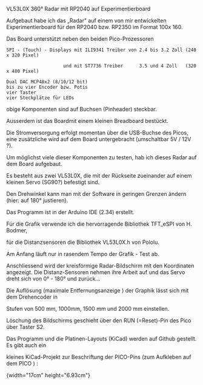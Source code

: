 VL53L0X 360° Radar mit RP2040 auf Experimentierboard

Aufgebaut habe ich das „Radar" auf einem von mir entwickelten Experimentierboard für den RP2040 bzw. RP2350 im Format 100x 160.

Das Board unterstützt neben den beiden Pico-Prozessoren

    SPI - (Touch) - Displays mit ILI9341 Treiber von 2.4 bis 3.2 Zoll (240 x 320 Pixel)

                         und mit ST7736 Treiber      3.5 und 4 Zoll   (320 x 480 Pixel)

    Dual DAC MCP48x2 (8/10/12 bit)
    bis zu vier Encoder bzw. Potis
    vier Taster
    vier Steckplätze für LEDs

obige Komponenten sind auf Buchsen (Pinheader) steckbar.

Ausserdem ist das Boardmit einem kleinen Breadboard bestückt.

Die Stromversorgung erfolgt momentan über die USB-Buchse des Picos, eine zusätzliche wird auf dem Board untergebracht (umschaltbar 5V / 12V ?).

Um möglichst viele dieser Komponenten zu testen, hab ich dieses Radar auf dem Board aufgebaut.

Es besteht aus zwei VL53L0X, die mit der Rückseite zueinander auf einem kleinen Servo (SG90?) befestigt sind.

Den Drehwinkel kann man mit der Software in geringen Grenzen ändern (hier: auf 180° justieren).

Das Programm ist in der Arduino IDE (2.34) erstellt.

Für die Grafik verwende ich die hervorragende Bibliothek TFT_eSPI von H. Bodmer,

für die Distanzsensoren die Bibliothek VL53L0X.h von Pololu.

Am Anfang läuft nur in rasendem Tempo der Grafik - Test ab.

Anschliessend wird der kreisförmige Radar-Bildschirm mit den Koordinaten angezeigt. Die Distanz-Sensoren nehmen ihre Arbeit auf und das Servo dreht sich von 0° - 180° und zurück...

Die Auflösung (maximale Entfernungsanzeige ) der Graphik lässt sich mit dem Drehencoder in

Stufen von 500 mm, 1000mm, 1500 mm und 2000 mm einstellen.

Löschung des Bildschirms geschieht über den RUN (=Reset)-Pin des Pico über Taster S2.

Das Programm und die Platinen-Layouts (KiCad) werden auf Github gestellt. Es gibt auch ein

kleines KiCad-Projekt zur Beschriftung der PICO-Pins (zum Aufkleben auf dem PICO ) :

{width="17cm" height="6.93cm"}
